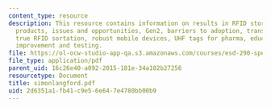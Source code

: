 ```yaml
---
content_type: resource
description: This resource contains information on results in RFID stores, tagged
  products, issues and opportunities, Gen2, barriers to adoption, transformational,
  true RFID sortation, robust mobile devices, UHF tags for pharma, education, quality
  improvement and testing.
file: https://ol-ocw-studio-app-qa.s3.amazonaws.com/courses/esd-290-special-topics-in-supply-chain-management-spring-2005/2d6351a1fb41c9e56e647e4780bb00b9_simonlangford.pdf
file_type: application/pdf
parent_uid: 16c26e40-a092-2015-181e-34a102b27256
resourcetype: Document
title: simonlangford.pdf
uid: 2d6351a1-fb41-c9e5-6e64-7e4780bb00b9
---
```

